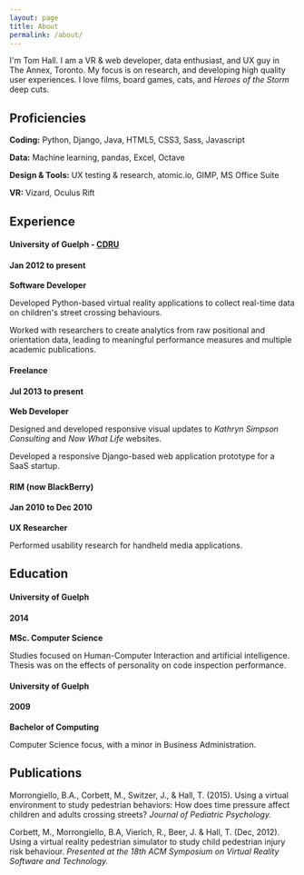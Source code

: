 ```yaml
---
layout: page
title: About
permalink: /about/
---
```

I'm Tom Hall.
I am a VR & web developer, data enthusiast, and UX guy in The Annex, Toronto. My focus is on research, and developing high quality user experiences. I love films, board games, cats, and *Heroes of the Storm* deep cuts.

## Proficiencies
<div class="resume-content">
<p><strong>Coding:</strong> Python, Django, Java, HTML5, CSS3, Sass, Javascript</p>
<p><strong>Data:</strong> Machine learning, pandas, Excel, Octave</p>
<p><strong>Design & Tools:</strong> UX testing & research, atomic.io, GIMP, MS Office Suite</p>
<p><strong>VR:</strong> Vizard, Oculus Rift</p>
</div>

## Experience
<div class="resume-content">
<h4 class="resume-title align-left">University of Guelph - <a href="https://cdru.psychology.uoguelph.ca/cdru">CDRU</a></h4> 
<h4 class="align-right">Jan 2012 to present</h4>
<div class="clearfix"></div>
<strong>Software Developer</strong>
<p>Developed Python-based virtual reality applications to collect real-time data on children's street crossing behaviours.</p>
<p>Worked with researchers to create analytics from raw positional and orientation data, leading to meaningful performance 
measures and multiple academic publications.</p>
<h4 class="resume-title align-left">Freelance</h4>
<h4 class="align-right">Jul 2013 to present</h4>
<div class="clearfix"></div>
<strong>Web Developer</strong>
<p>Designed and developed responsive visual updates to <em>Kathryn Simpson Consulting</em> and <em>Now What Life</em> websites.</p>
<p>Developed a responsive Django-based web application prototype for a SaaS startup.</p>
<h4 class="resume-title align-left">RIM (now BlackBerry)</h4>
<h4 class="align-right">Jan 2010 to Dec 2010</h4>
<div class="clearfix"></div>
<strong>UX Researcher</strong>
<p>Performed usability research for handheld media applications.</p>
</div>

## Education
<div class="resume-content">
<h4 class="resume-title align-left">University of Guelph</h4>
<h4 class="align-right">2014</h4>
<div class="clearfix"></div>
<strong>MSc. Computer Science</strong>
<p>Studies focused on Human-Computer Interaction and artificial intelligence. Thesis was on the effects of personality on code inspection performance.</p>
<h4 class="resume-title align-left">University of Guelph</h4>
<h4 class="align-right">2009</h4>
<div class="clearfix"></div>
<strong>Bachelor of Computing</strong>
<p>Computer Science focus, with a minor in Business Administration.</p>
</div>

## Publications
<div class="resume-content">
<p>Morrongiello, B.A., Corbett, M., Switzer, J., & Hall, T. (2015). Using a virtual environment to study pedestrian behaviors: How does time pressure affect children and adults crossing streets? <em>Journal of Pediatric Psychology.</em></p>
<p>Corbett, M., Morrongiello, B.A, Vierich, R., Beer, J. & Hall, T. (Dec, 2012). Using a virtual reality pedestrian simulator to study child pedestrian injury risk behaviour. <em>Presented at the 18th ACM Symposium on Virtual Reality Software and Technology.</em></p>
</div>
